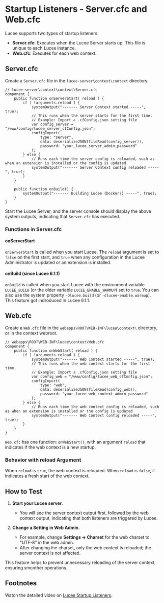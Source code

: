 <!--
{
  "title": "Startup Listeners: Server.cfc and Web.cfc",
  "id": "startup-listeners-code",
  "related": [
    "function-configimport"
  ],
  "categories": [
    "server",
    "system"
  ],
  "description": "Lucee supports two types of Startup Listeners: Server.cfc and Web.cfc.",
  "menuTitle": "Startup Listeners",
  "keywords": [
    "startup",
    "warmup",
    "prewarm",
    "Server.cfc",
    "Web.cfc",
    "onServerStart",
    "onWebStart",
    "onBuild",
    "initialization",
    "bootstrap",
    "configuration",
    "initialization",
    "events",
    "hooks"
  ]
}
-->

# Startup Listeners - Server.cfc and Web.cfc

Lucee supports two types of startup listeners:

- **Server.cfc**: Executes when the Lucee Server starts up. This file is unique to each Lucee instance.
- **Web.cfc**: Executes for each web context.

## Server.cfc

Create a `Server.cfc` file in the `lucee-server\context\context` directory.

```lucee
// lucee-server\context\context\Server.cfc
component {
	public function onServerStart( reload ) {
		if ( !arguments.reload ) {
			systemOutput("------- Server Context started -----", true);
			// This runs when the server starts for the first time.
			// Example: Import a .cfConfig.json setting file
			var config_server = "/www/config/lucee_server_cfConfig.json";
			configImport(
				type: "server",
				data: deserializeJSON(fileRead(config_server)),
				password: "your_lucee_server_admin_password"
			);
		} else {
			// Runs each time the server config is reloaded, such as when an extension is installed or the config is updated
			systemOutput("------- Server Context config reloaded -----", true);
		}
	}

	public function onBuild() {
		systemOutput("------- Building Lucee (Docker?) -----", true);
	}
}
```

Start the Lucee Server, and the server console should display the above system outputs, indicating that `Server.cfc` has executed.

### Functions in Server.cfc

#### onServerStart

`onServerStart` is called when you start Lucee. The `reload` argument is set to `false` on the first start, and `true` when any configuration in the Lucee Administrator is updated or an extension is installed.

#### onBuild (since Lucee 6.1.1)

`onBuild` is called when you start Lucee with the environment variable `LUCEE_BUILD` (or the older variable `LUCEE_ENABLE_WARMUP`) set to `true`. You can also use the system property `-Dlucee.build` (or `-dlucee-enable.warmup`). This feature got indroduced in Lucee 6.1.1.

## Web.cfc

Create a `Web.cfc` file in the `webapps\ROOT\WEB-INF\lucee\context\` directory, or in the context webroot.

```lucee
// webapps\ROOT\WEB-INF\lucee\context\Web.cfc
component {
	public function onWebStart( reload ) {
		if ( !arguments.reload ) {
			systemOutput("------- Web Context started -----", true);
			// This runs when the web context starts for the first time.
			// Example: Import a .cfConfig.json setting file
			var config_web = "/www/config/lucee_web_cfConfig.json";
			configImport(
				type: "web",
				data: deserializeJSON(fileRead(config_web)),
				password: "your_lucee_web_context_admin_password"
			);
		} else {
			// Runs each time the web context config is reloaded, such as when an extension is installed or the config is updated
			systemOutput("------- Web Context config reloaded -----", true);
		}
	}
}
```

`Web.cfc` has one function: `onWebStart()`, with an argument `reload` that indicates if the web context is a new startup.

### Behavior with reload Argument

When `reload` is `true`, the web context is reloaded. When `reload` is `false`, it indicates a fresh start of the web context.

## How to Test

1. **Start your Lucee server.**
   - You will see the server context output first, followed by the web context output, indicating that both listeners are triggered by Lucee.

2. **Change a Setting in Web Admin.**
   - For example, change **Settings -> Charset** for the web charset to "UTF-8" in the web admin.
   - After changing the charset, only the web context is reloaded; the server context is not affected.

This feature helps to prevent unnecessary reloading of the server context, ensuring smoother operations.

## Footnotes

Watch the detailed video on [Lucee Startup Listeners](https://youtu.be/b1MWLwkKdLE).
